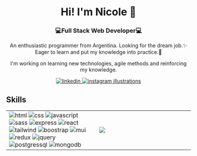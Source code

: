 <div id="header" align="center">
  <h1>Hi! I'm Nicole 👋</h1>
  <h3>💻Full Stack Web Developer💻</h3>
  <p>An enthusiastic programmer from Argentina. Looking for the dream job.✨
Eager to learn and put my knowledge into practice.💪</p>
  <p>I'm working on learning new technologies, agile methods and reinforcing my knowledge.</p>
</div>
<div id="badget" align="center">
  <a href="https://www.linkedin.com/in/nicole-losana-88b1b6257/" target="_blank">
    <img src="https://img.shields.io/badge/LinkedIn-0077B5?style=for-the-badge&logo=linkedin&logoColor=white" alt="linkedin"></img>
  </a>
   <a href="https://www.instagram.com/nix.ilustraciones/" target="_blank">
    <img src="https://img.shields.io/badge/Instagram-E4405F?style=for-the-badge&logo=instagram&logoColor=white" alt="instagram illustrations"></img>
  </a>
</div>
<div id="skills">
  <h2>Skills</h2>
  <table>
    <tr>
  <td  width="50%">
    <img src="https://img.shields.io/badge/HTML5-E34F26?style=for-the-badge&logo=html5&logoColor=white" alt="html"></img>
    <img src="https://img.shields.io/badge/CSS3-1572B6?style=for-the-badge&logo=css3&logoColor=white" alt="css"></img>
    <img src="https://img.shields.io/badge/JavaScript-323330?style=for-the-badge&logo=javascript&logoColor=F7DF1E" alt="javascript"></img>
    <img src="https://img.shields.io/badge/Sass-CC6699?style=for-the-badge&logo=sass&logoColor=white" alt="sass"></img>
    <img src="https://img.shields.io/badge/Express.js-404D59?style=for-the-badge" alt="express"></img>
    <img src="https://img.shields.io/badge/React-20232A?style=for-the-badge&logo=react&logoColor=61DAFB" alt="react"></img>
    <img src="https://img.shields.io/badge/Tailwind_CSS-38B2AC?style=for-the-badge&logo=tailwind-css&logoColor=white" alt="tailwind"></img>
    <img src="https://img.shields.io/badge/Bootstrap-563D7C?style=for-the-badge&logo=bootstrap&logoColor=white" alt="boostrap"></img>
    <img src="https://img.shields.io/badge/Material--UI-0081CB?style=for-the-badge&logo=material-ui&logoColor=white" alt="mui"></img>
    <img src="https://img.shields.io/badge/Redux-593D88?style=for-the-badge&logo=redux&logoColor=white" alt="redux"></img>
    <img src="https://img.shields.io/badge/jQuery-0769AD?style=for-the-badge&logo=jquery&logoColor=white" alt="jquery"></img>
    <img src="https://img.shields.io/badge/PostgreSQL-316192?style=for-the-badge&logo=postgresql&logoColor=white" alt="postgressql"></img>
    <img src="https://img.shields.io/badge/MongoDB-4EA94B?style=for-the-badge&logo=mongodb&logoColor=white" alt="mongodb"></img>
  </td>
    <td width="50%">
  <img src="https://github-readme-stats.vercel.app/api/top-langs/?username=nicoledl&theme=dark"/>
      <td>
    </tr>
  </table>
</div>

<!--
**nicoledl/nicoledl** is a ✨ _special_ ✨ repository because its `README.md` (this file) appears on your GitHub profile.

Here are some ideas to get you started:

- 🔭 I’m currently working on ...
- 🌱 I’m currently learning ...
- 👯 I’m looking to collaborate on ...
- 🤔 I’m looking for help with ...
- 💬 Ask me about ...
- 📫 How to reach me: ...
- 😄 Pronouns: ...
- ⚡ Fun fact: ...
-->
